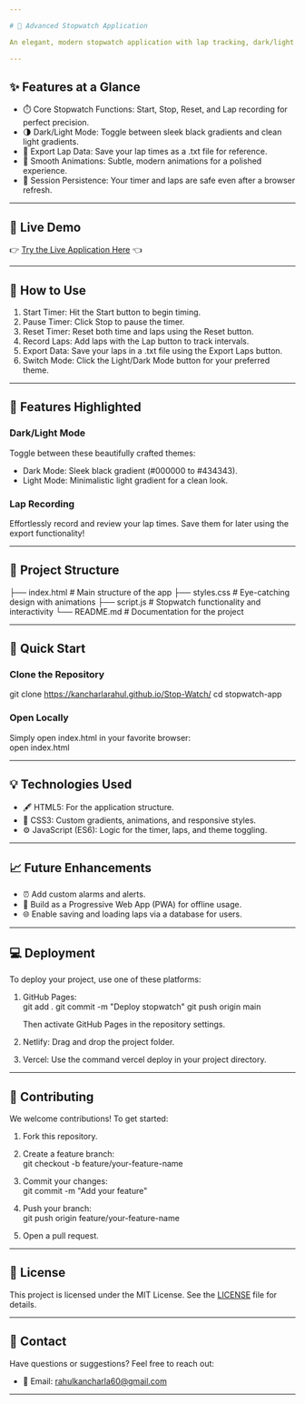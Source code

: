 ```yaml
---

# 🚀 Advanced Stopwatch Application  

An elegant, modern stopwatch application with lap tracking, dark/light mode toggle, and advanced features, designed to impress.  

---
```


## ✨ Features at a Glance  

- ⏱️ Core Stopwatch Functions: Start, Stop, Reset, and Lap recording for perfect precision.  
- 🌗 Dark/Light Mode: Toggle between sleek black gradients and clean light gradients.  
- 📂 Export Lap Data: Save your lap times as a .txt file for reference.  
- 🎨 Smooth Animations: Subtle, modern animations for a polished experience.  
- 🔄 Session Persistence: Your timer and laps are safe even after a browser refresh.  

---

## 🎥 Live Demo  

👉 [Try the Live Application Here](https://kancharlarahul.github.io/Stop-Watch/) 👈  

---

## 📖 How to Use  

1. Start Timer: Hit the Start button to begin timing.  
2. Pause Timer: Click Stop to pause the timer.  
3. Reset Timer: Reset both time and laps using the Reset button.  
4. Record Laps: Add laps with the Lap button to track intervals.  
5. Export Data: Save your laps in a .txt file using the Export Laps button.  
6. Switch Mode: Click the Light/Dark Mode button for your preferred theme.  

---

## 🌟 Features Highlighted

### Dark/Light Mode  
Toggle between these beautifully crafted themes:  
- Dark Mode: Sleek black gradient (#000000 to #434343).  
- Light Mode: Minimalistic light gradient for a clean look.  

### Lap Recording  
Effortlessly record and review your lap times. Save them for later using the export functionality!  

---

## 📂 Project Structure  
├── index.html   # Main structure of the app
├── styles.css   # Eye-catching design with animations
├── script.js    # Stopwatch functionality and interactivity
└── README.md    # Documentation for the project
  

---

## 🚀 Quick Start  

### Clone the Repository  
git clone https://kancharlarahul.github.io/Stop-Watch/
cd stopwatch-app
  

### Open Locally  
Simply open index.html in your favorite browser:  
open index.html
  

---

## 💡 Technologies Used  
- 🖋 HTML5: For the application structure.  
- 🎨 CSS3: Custom gradients, animations, and responsive styles.  
- ⚙️ JavaScript (ES6): Logic for the timer, laps, and theme toggling.  

---

## 📈 Future Enhancements  
- ⏰ Add custom alarms and alerts.  
- 📱 Build as a Progressive Web App (PWA) for offline usage.  
- 🌐 Enable saving and loading laps via a database for users.  

---

## 💻 Deployment  

To deploy your project, use one of these platforms:  
1. GitHub Pages:  
      git add .
   git commit -m "Deploy stopwatch"
   git push origin main
   
   Then activate GitHub Pages in the repository settings.  

2. Netlify: Drag and drop the project folder.  

3. Vercel: Use the command vercel deploy in your project directory.  

---

## 🙌 Contributing  

We welcome contributions! To get started:  
1. Fork this repository.  
2. Create a feature branch:  
      git checkout -b feature/your-feature-name
     
3. Commit your changes:  
      git commit -m "Add your feature"
     
4. Push your branch:  
      git push origin feature/your-feature-name
     
5. Open a pull request.  

---

## 📜 License  

This project is licensed under the MIT License. See the [LICENSE](LICENSE) file for details.  

---

## 📧 Contact  

Have questions or suggestions? Feel free to reach out:  
- 📩 Email: rahulkancharla60@gmail.com  

---
